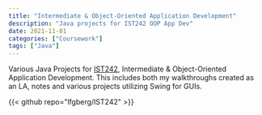 ```yaml
---
title: "Intermediate & Object-Oriented Application Development"
description: "Java projects for IST242 OOP App Dev"
date: 2021-11-01
categories: ["Coursework"]
tags: ["Java"]
---
```

Various Java Projects for [IST242](https://bulletins.psu.edu/search/?scontext=courses&search=ist+242), Intermediate & Object-Oriented Application Development. This includes both my walkthroughs created as an LA, notes and various projects utilizing Swing for GUIs.

{{< github repo="lfgberg/IST242" >}}